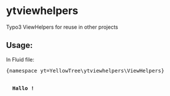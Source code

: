 ytviewhelpers
=============

Typo3 ViewHelpers for reuse in other projects

Usage:
------
In Fluid file:

<pre>
{namespace yt=YellowTree\ytviewhelpers\ViewHelpers}

<f:if condition="{yt:currentPageUid()} == 24">
 <b> Hallo ! </b>
</f:if>
</pre>
